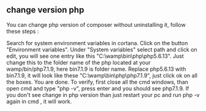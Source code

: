 ## change version php

You can change php version of composer without uninstalling it, follow these steps :

Search for system environment variables in cortana.
Click on the button "Environment variables".
Under "System variables" select path and click on edit, you will see one entry like this "C:\wamp\bin\php\php5.6.13".
Just change this to the folder name of the php located at your wamp/bin/php7.1.9, here bin7.1.9 is folder name.
Replace php5.6.13 with bin7.1.9, it will look like these "C:\wamp\bin\php\php7.1.9", just click ok on all the boxes.
You are done.
To verify, first close all the cmd windows, than open cmd and type "php -v", press enter and you should see php7.1.9.
If you don't see change in php version than just restart your pc and run php -v again in cmd , it will work.